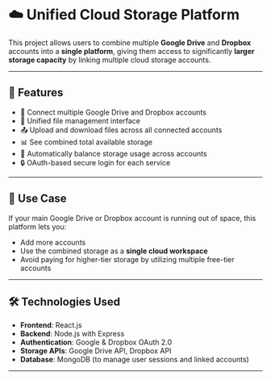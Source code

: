 # ☁️ Unified Cloud Storage Platform

This project allows users to combine multiple **Google Drive** and **Dropbox** accounts into a **single platform**, giving them access to significantly **larger storage capacity** by linking multiple cloud storage accounts.

---

## 🚀 Features

- 🔗 Connect multiple Google Drive and Dropbox accounts
- 📁 Unified file management interface
- 📤 Upload and download files across all connected accounts
- 📊 See combined total available storage
- 🧠 Automatically balance storage usage across accounts
- 🔒 OAuth-based secure login for each service

---

## 🎯 Use Case

If your main Google Drive or Dropbox account is running out of space, this platform lets you:
- Add more accounts
- Use the combined storage as a **single cloud workspace**
- Avoid paying for higher-tier storage by utilizing multiple free-tier accounts

---

## 🛠️ Technologies Used

- **Frontend**: React.js  
- **Backend**: Node.js with Express  
- **Authentication**: Google & Dropbox OAuth 2.0  
- **Storage APIs**: Google Drive API, Dropbox API  
- **Database**: MongoDB (to manage user sessions and linked accounts)

---

